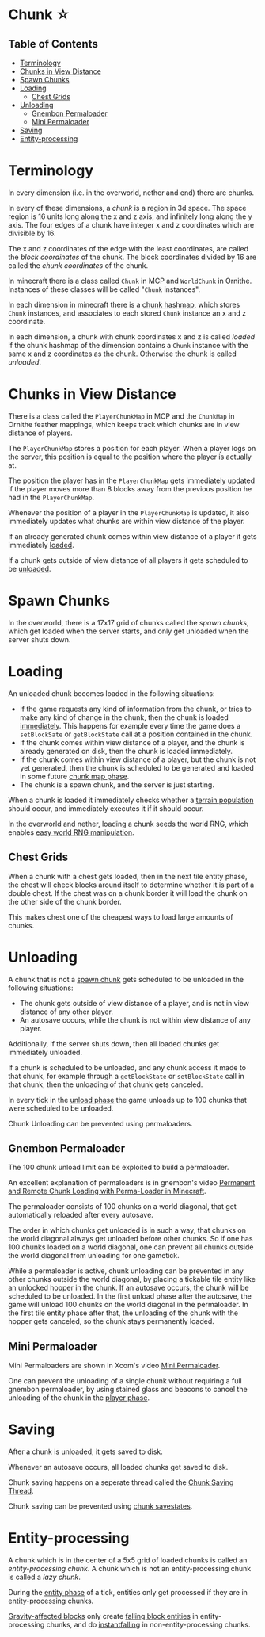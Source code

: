 # Chunk ☆

## Table of Contents

- [Terminology](#terminology)
- [Chunks in View Distance](#chunks-in-view-distance)
- [Spawn Chunks](#spawn-chunks)
- [Loading](#loading)
  * [Chest Grids](#chest-grids)
- [Unloading](#unloading)
  * [Gnembon Permaloader](#gnembon-permaloader)
  * [Mini Permaloader](#mini-permaloader)
- [Saving](#saving)
- [Entity-processing](#entity-processing)

# Terminology

In every dimension (i.e. in the overworld, nether and end) there are chunks.

In every of these dimensions, a *chunk* is a region in 3d space. The space region is 16 units long along the x and z axis, and infinitely long along the y axis.
The four edges of a chunk have integer x and z coordinates which are divisible by 16.

The x and z coordinates of the edge with the least coordinates, are called the *block coordinates* of the chunk.
The block coordinates divided by 16 are called the *chunk coordinates* of the chunk.

In minecraft there is a class called `Chunk` in MCP and `WorldChunk` in Ornithe.
Instances of these classes will be called "`Chunk` instances".

In each dimension in minecraft there is a [chunk hashmap](chunk-hashmap.md), which stores `Chunk` instances, and associates to each stored `Chunk` instance an x and z coordinate.

In each dimension, a chunk with chunk coordinates x and z is called *loaded* if the chunk hashmap of the dimension contains a `Chunk` instance with the same x and z coordinates as the chunk.
Otherwise the chunk is called *unloaded*.

# Chunks in View Distance

There is a class called the `PlayerChunkMap` in MCP and the `ChunkMap` in Ornithe feather mappings, which keeps track which chunks are in view distance of players.

The `PlayerChunkMap` stores a position for each player. When a player logs on the server, this position is equal to the position where the player is actually at.

The position the player has in the `PlayerChunkMap` gets immediately updated if the player moves more than 8 blocks away from the previous position he had in the `PlayerChunkMap`.

Whenever the position of a player in the `PlayerChunkMap` is updated, it also immediately updates what chunks are within view distance of the player.

If an already generated chunk comes within view distance of a player it gets immediately [loaded](#loading).

If a chunk gets outside of view distance of all players it gets scheduled to be [unloaded](#unloading).

# Spawn Chunks

In the overworld, there is a 17x17 grid of chunks called the *spawn chunks*, which get loaded when the server starts, and only get unloaded when the server shuts down.

# Loading

An unloaded chunk becomes loaded in the following situations:
- If the game requests any kind of information from the chunk, or tries to make any kind of change in the chunk, then the chunk is loaded [immediately](../tick-phases.md#immediate-updates). This happens for example every time the game does a `setBlockSate` or `getBlockState` call at a position contained in the chunk.
- If the chunk comes within view distance of a player, and the chunk is already generated on disk, then the chunk is loaded immediately.
- If the chunk comes within view distance of a player, but the chunk is not yet generated, then the chunk is scheduled to be generated and loaded in some future [chunk map phase](../tick-phases.md#update-chunk-map).
- The chunk is a spawn chunk, and the server is just starting.

When a chunk is loaded it immediately checks whether a [terrain population](population.md) should occur, and immediately executes it if it should occur.

In the overworld and nether, loading a chunk seeds the world RNG, which enables [easy world RNG manipulation](https://www.youtube.com/watch?v=JAc0DAZRSGI).

## Chest Grids

When a chunk with a chest gets loaded, then in the next tile entity phase, the chest will check blocks around itself to determine whether it is part of a double chest.
If the chest was on a chunk border it will load the chunk on the other side of the chunk border.

This makes chest one of the cheapest ways to load large amounts of chunks.

# Unloading

A chunk that is not a [spawn chunk](#spawn-chunks) gets scheduled to be unloaded in the following situations:
- The chunk gets outside of view distance of a player, and is not in view distance of any other player.
- An autosave occurs, while the chunk is not within view distance of any player.

Additionally, if the server shuts down, then all loaded chunks get immediately unloaded.

If a chunk is scheduled to be unloaded, and any chunk access it made to that chunk, for example through a `getBlockState` or `setBlockState` call in that chunk,
then the unloading of that chunk gets canceled.

In every tick in the [unload phase](../tick-phases.md#chunk-unloading) the game unloads up to 100 chunks that were scheduled to be unloaded.

Chunk Unloading can be prevented using permaloaders.

## Gnembon Permaloader

The 100 chunk unload limit can be exploited to build a permaloader.

An excellent explanation of permaloaders is in gnembon's video [Permanent and Remote Chunk Loading with Perma-Loader in Minecraft](https://www.youtube.com/watch?v=JAc0DAZRSGI).

The permaloader consists of 100 chunks on a world diagonal, that get automatically reloaded after every autosave.

The order in which chunks get unloaded is in such a way, that chunks on the world diagonal always get unloaded before other chunks. So if one has 100 chunks loaded on a world diagonal, one can prevent all chunks outside the world diagonal from unloading for one gametick.

While a permaloader is active, chunk unloading can be prevented in any other chunks outside the world diagonal, by placing a tickable tile entity like an unlocked hopper in the chunk. If an autosave occurs, the chunk will be scheduled to be unloaded. In the first unload phase after the autosave, the game will unload 100 chunks on the world diagonal in the permaloader. In the first tile entity phase after that, the unloading of the chunk with the hopper gets canceled, so the chunk stays permanently loaded.

## Mini Permaloader

Mini Permaloaders are shown in Xcom's video [Mini Permaloader](https://www.youtube.com/watch?v=JAc0DAZRSGI).

One can prevent the unloading of a single chunk without requiring a full gnembon permaloader, by using stained glass and beacons to cancel the unloading of the chunk in the [player phase](../tick-phases.md#player-inputs).

# Saving
After a chunk is unloaded, it gets saved to disk.

Whenever an autosave occurs, all loaded chunks get saved to disk.

Chunk saving happens on a seperate thread called the [Chunk Saving Thread](../threads.md#chunk-saving-thread).

Chunk saving can be prevented using [chunk savestates](savestate.md).

# Entity-processing

A chunk which is in the center of a 5x5 grid of loaded chunks is called an *entity-processing chunk*.
A chunk which is not an entity-processing chunk is called a *lazy chunk*.

During the [entity phase](../tick-phases.md#entities) of a tick, entities only get processed if they are in entity-processing chunks.

[Gravity-affected blocks](../falling-block/gravity-affected-block.md) only create [falling block entities](../falling-block/falling-block-entity.md) in entity-processing chunks,
and do [instantfalling](../falling-block/gravity-affected-block.md#instantfalling-behavior) in non-entity-processing chunks.
